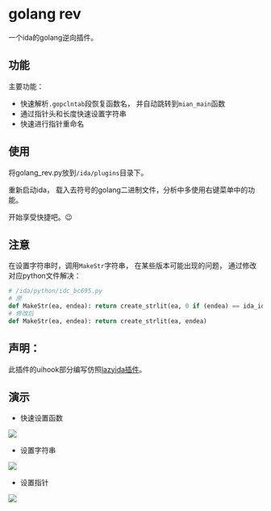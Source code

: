 # golang rev

一个ida的golang逆向插件。

## 功能

主要功能：

- 快速解析`.gopclntab`段恢复函数名， 并自动跳转到`mian_main`函数
- 通过指针头和长度快速设置字符串
- 快速进行指针重命名

## 使用

将golang_rev.py放到`/ida/plugins`目录下。

重新启动ida， 载入去符号的golang二进制文件，分析中多使用右键菜单中的功能。

开始享受快捷吧。:wink:

## 注意

在设置字符串时，调用`MakeStr`字符串， 在某些版本可能出现的问题， 通过修改对应python文件解决：

```python
# /ida/python/idc_bc695.py
# 原
def MakeStr(ea, endea): return create_strlit(ea, 0 if (endea) == ida_idaapi.BADADDR else endea-ea)
# 修改后
def MakeStr(ea, endea): return create_strlit(ea, endea)
```

## 声明：

此插件的uihook部分编写仿照[lazyida插件](https://github.com/L4ys/LazyIDA)。

## 演示

* 快速设置函数

![](https://i.loli.net/2020/07/22/mwXqKR8fHZcpbgT.gif)

* 设置字符串

![](https://i.loli.net/2020/07/22/nGMKN3Yxs5mgQC2.gif)

* 设置指针

![](https://i.loli.net/2020/07/22/WA9rXTsfoRmSCYv.gif)